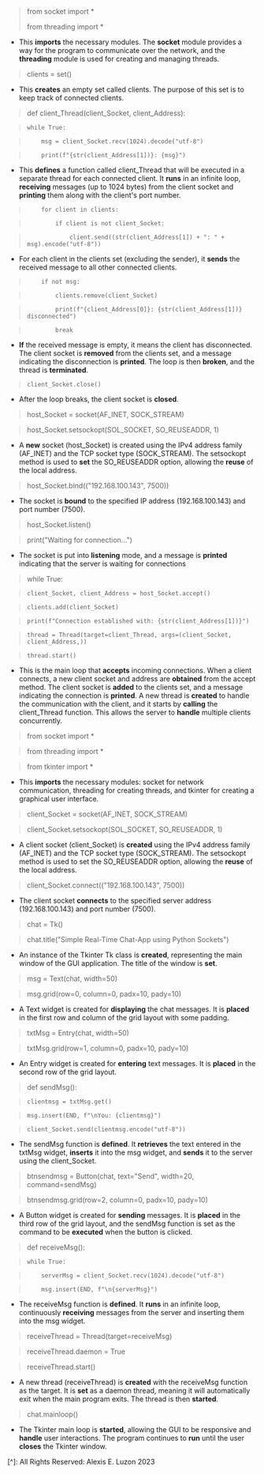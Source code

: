 > from socket import *
> 
> from threading import *

- This **imports** the necessary modules. The **socket** module provides a way for the program to communicate over the network, and the **threading** module is used for creating and managing threads.

> clients = set()

- This **creates** an empty set called clients. The purpose of this set is to keep track of connected clients.

> def client_Thread(client_Socket, client_Address):

>     while True:

>         msg = client_Socket.recv(1024).decode("utf-8")

>         print(f"{str(client_Address[1])}: {msg}")
        
- This **defines** a function called client_Thread that will be executed in a separate thread for each connected client. It **runs** in an infinite loop, **receiving** messages (up to 1024 bytes) from the client socket and **printing** them along with the client's port number.

>         for client in clients:

>             if client is not client_Socket:

>                 client.send((str(client_Address[1]) + ": " + msg).encode("utf-8"))
                
- For each client in the clients set (excluding the sender), it **sends** the received message to all other connected clients.

>         if not msg:

>             clients.remove(client_Socket)

>             print(f"{client_Address[0]}: {str(client_Address[1])} disconnected")

>             break
            
- **If** the received message is empty, it means the client has disconnected. The client socket is **removed** from the clients set, and a message indicating the disconnection is **printed**. The loop is then **broken**, and the thread is **terminated**.

>     client_Socket.close()
    
- After the loop breaks, the client socket is **closed**.

> host_Socket = socket(AF_INET, SOCK_STREAM)

> host_Socket.setsockopt(SOL_SOCKET, SO_REUSEADDR, 1)

- A **new** socket (host_Socket) is created using the IPv4 address family (AF_INET) and the TCP socket type (SOCK_STREAM). The setsockopt method is used to **set** the SO_REUSEADDR option, allowing the **reuse** of the local address.

> host_Socket.bind(("192.168.100.143", 7500))

- The socket is **bound** to the specified IP address (192.168.100.143) and port number (7500).

> host_Socket.listen()

> print("Waiting for connection...")

- The socket is put into **listening** mode, and a message is **printed** indicating that the server is waiting for connections

> while True:

>     client_Socket, client_Address = host_Socket.accept()

>     clients.add(client_Socket)

>     print(f"Connection established with: {str(client_Address[1])}")

>     thread = Thread(target=client_Thread, args=(client_Socket, client_Address,))

>     thread.start()
    
- This is the main loop that **accepts** incoming connections. When a client connects, a new client socket and address are **obtained** from the accept method. The client socket is **added** to the clients set, and a message indicating the connection is **printed**. A new thread is **created** to handle the communication with the client, and it starts by **calling** the client_Thread function. This allows the server to **handle** multiple clients concurrently.

> from socket import *

> from threading import *

> from tkinter import *

- This **imports** the necessary modules: socket for network communication, threading for creating threads, and tkinter for creating a graphical user interface.

> client_Socket = socket(AF_INET, SOCK_STREAM)

> client_Socket.setsockopt(SOL_SOCKET, SO_REUSEADDR, 1)

- A client socket (client_Socket) is **created** using the IPv4 address family (AF_INET) and the TCP socket type (SOCK_STREAM). The setsockopt method is used to set the SO_REUSEADDR option, allowing the **reuse** of the local address.

> client_Socket.connect(("192.168.100.143", 7500))

- The client socket **connects** to the specified server address (192.168.100.143) and port number (7500).

> chat = Tk()

> chat.title("Simple Real-Time Chat-App using Python Sockets")

- An instance of the Tkinter Tk class is **created**, representing the main window of the GUI application. The title of the window is **set**.

> msg = Text(chat, width=50)

> msg.grid(row=0, column=0, padx=10, pady=10)

- A Text widget is created for **displaying** the chat messages. It is **placed** in the first row and column of the grid layout with some padding.

> txtMsg = Entry(chat, width=50)

> txtMsg.grid(row=1, column=0, padx=10, pady=10)

- An Entry widget is created for **entering** text messages. It is **placed** in the second row of the grid layout.

> def sendMsg():

>     clientmsg = txtMsg.get()

>     msg.insert(END, f"\nYou: {clientmsg}")

>     client_Socket.send(clientmsg.encode("utf-8"))
    
- The sendMsg function is **defined**. It **retrieves** the text entered in the txtMsg widget, **inserts** it into the msg widget, and **sends** it to the server using the client_Socket.

> btnsendmsg = Button(chat, text="Send", width=20, command=sendMsg)

> btnsendmsg.grid(row=2, column=0, padx=10, pady=10)

- A Button widget is created for **sending** messages. It is **placed** in the third row of the grid layout, and the sendMsg function is set as the command to be **executed** when the button is clicked.

> def receiveMsg():

>     while True:

>         serverMsg = client_Socket.recv(1024).decode("utf-8")

>         msg.insert(END, f"\n{serverMsg}")
        
- The receiveMsg function is **defined**. It **runs** in an infinite loop, continuously **receiving** messages from the server and inserting them into the msg widget.

> receiveThread = Thread(target=receiveMsg)

> receiveThread.daemon = True

> receiveThread.start()

- A new thread (receiveThread) is **created** with the receiveMsg function as the target. It is **set** as a daemon thread, meaning it will automatically exit when the main program exits. The thread is then **started**.

> chat.mainloop()

- The Tkinter main loop is **started**, allowing the GUI to be responsive and **handle** user interactions. The program continues to **run** until the user **closes** the Tkinter window.

[^]: All Rights Reserved: Alexis E. Luzon 2023 
